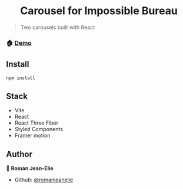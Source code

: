 <h1 align="center">Carousel for Impossible Bureau</h1>
<p>
</p>

> Two carousels built with React

### 🏠 [Demo](https://carouselforimpossiblebureau.netlify.app/)

## Install

```sh
npm install
```

## Stack

<ul>
    <li>Vite</li>
    <li>React</li>
    <li>React Three Fiber</li>
    <li>Styled Components</li>
    <li>Framer motion</li>
</ul>

## Author

👤 **Roman Jean-Elie**

- Github: [@romanjeanelie](https://github.com/romanjeanelie)
